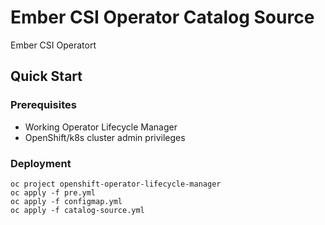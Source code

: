 # Ember CSI Operator Catalog Source
Ember CSI Operatort

## Quick Start

### Prerequisites

- Working Operator Lifecycle Manager 
- OpenShift/k8s cluster admin privileges

### Deployment
```
oc project openshift-operator-lifecycle-manager
oc apply -f pre.yml
oc apply -f configmap.yml
oc apply -f catalog-source.yml
```
